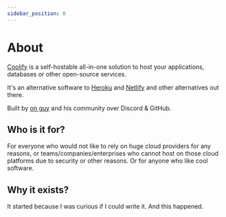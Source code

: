 ```yaml
---
sidebar_position: 0
---
```


# About

[Coolify](https://coolify.io) is a self-hostable all-in-one solution to host your applications, databases or other open-source services.

It's an alternative software to [Heroku](https://www.heroku.com/) and [Netlify](https://www.netlify.com/) and other alternatives out there.

Built by [on guy](https://twitter.com/andrasbacsai) and his community over Discord & GitHub.

## Who is it for?
For everyone who would not like to rely on huge cloud providers for any reasons, or teams/companies/enterprises who cannot host on those cloud platforms due to security or other reasons. Or for anyone who like cool software.

## Why it exists?
It started because I was curious if I could write it. And this happened. 
